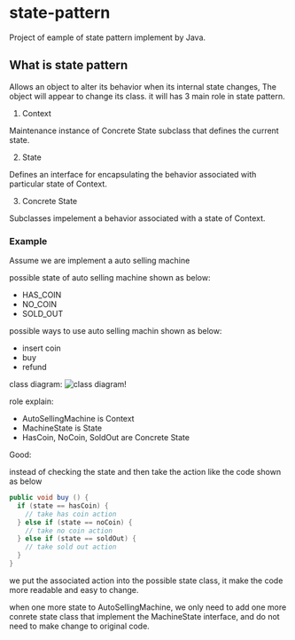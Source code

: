 # state-pattern
Project of eample of state pattern implement by Java.

## What is state pattern
Allows an object to alter its behavior when its internal state changes, The object will appear to change its class.
it will has 3 main role in state pattern.

1. Context

Maintenance instance of Concrete State subclass that defines the current state.

2. State

Defines an interface for encapsulating the behavior associated with particular state of Context.

3. Concrete State

Subclasses impelement a behavior associated with a state of Context.

### Example

Assume we are implement a auto selling machine

possible state of auto selling machine shown as below:
- HAS_COIN
- NO_COIN
- SOLD_OUT

possible ways to use auto selling machin shown as below:
- insert coin
- buy
- refund

class diagram:
![class diagram!](https://github.com/kan01234/state-pattern/blob/master/state-pattern.png)

role explain:
- AutoSellingMachine is Context
- MachineState is State
- HasCoin, NoCoin, SoldOut are Concrete State

Good:

instead of checking the state and then take the action like the code shown as below
```java
public void buy () {
  if (state == hasCoin) {
    // take has coin action
  } else if (state == noCoin) {
    // take no coin action
  } else if (state == soldOut) {
    // take sold out action 
  }
}
```
we put the associated action into the possible state class, it make the code more readable and easy to change.

when one more state to AutoSellingMachine, we only need to add one more conrete state class that implement the MachineState interface, and do not need to make change to original code.
